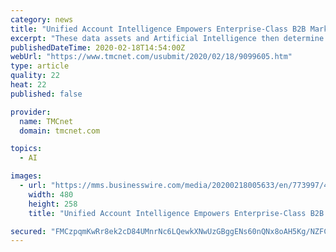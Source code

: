 ```yaml
---
category: news
title: "Unified Account Intelligence Empowers Enterprise-Class B2B Marketers"
excerpt: "These data assets and Artificial Intelligence then determine buyer topics of interest, readiness scoring, next best actions, triggered ABM orchestrations, and user configurable reporting dashboards. \"Enterprise-class account-based marketers have outgrown simplistic point solutions, they now require the ability to unify data, rapidly derive ..."
publishedDateTime: 2020-02-18T14:54:00Z
webUrl: "https://www.tmcnet.com/usubmit/2020/02/18/9099605.htm"
type: article
quality: 22
heat: 22
published: false

provider:
  name: TMCnet
  domain: tmcnet.com

topics:
  - AI

images:
  - url: "https://mms.businesswire.com/media/20200218005633/en/773997/4/MRP_Prelytix_2.5_Photo.jpg"
    width: 480
    height: 258
    title: "Unified Account Intelligence Empowers Enterprise-Class B2B Marketers"

secured: "FMCzpqmKwRr8ek2cD84UMnrNc6LQewkXNwUzGBggENs60nQNx8oAH5Kg/NZFCrq/tHCNUJCWk28/OwVvyPWsLtDQlCzQ3dj2D19im+iFeTvdrp/CEbixfZEaK7zuB9+3lpOBBpNDdL/1wixlyPgiMU5nuFoCvOcOL/jrr2vBdE7mVHWwhF+lDMO0ALCR53RbSu4zeIc/C/5+p9RAb/1uHzXS7Ho91IMzFHaOEJG3vJPzaIjcA3/CSaP8HuEA7Wlxn1DhcrzGXFdGW7f1x20sFxfwplnyO9RLwfG5eAv1xWwY2l0iJBzwtfrIgZua/BMi;LPPGq/ETAD80yxN027ijbw=="
---
```


